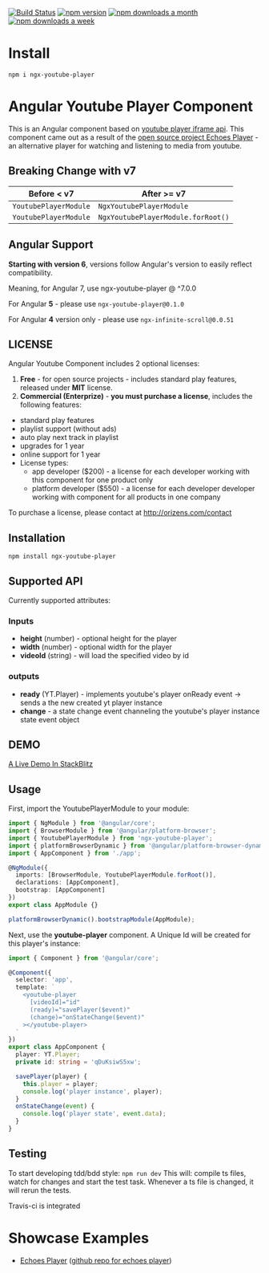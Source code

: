 [![Build Status](https://travis-ci.org/orizens/ngx-youtube-player.svg?branch=master)](https://travis-ci.org/orizens/ngx-youtube-player)
[![npm version](https://badge.fury.io/js/ngx-youtube-player.svg)](https://badge.fury.io/js/ngx-youtube-player)
[![npm downloads a month](https://img.shields.io/npm/dm/ngx-youtube-player.svg)](https://img.shields.io/npm/dm/ngx-youtube-player.svg)
[![npm downloads a week](https://img.shields.io/npm/dt/ngx-youtube-player.svg)](https://img.shields.io/npm/dt/ngx-youtube-player.svg)

# Install

`npm i ngx-youtube-player`

# Angular Youtube Player Component

This is an Angular component based on [youtube player iframe api](https://developers.google.com/youtube/iframe_api_reference).
This component came out as a result of the [open source project Echoes Player](http://github.com/orizens/echoes-player) - an alternative player for watching and listening to media from youtube.

## Breaking Change with v7

| Before < v7           | After >= v7                        |
| --------------------- | ---------------------------------- |
| `YoutubePlayerModule` | `NgxYoutubePlayerModule`           |
| `YoutubePlayerModule` | `NgxYoutubePlayerModule.forRoot()` |

## Angular Support

**Starting with version 6**, versions follow Angular's version to easily reflect compatibility.

Meaning, for Angular 7, use ngx-youtube-player @ ^7.0.0

For Angular **5** - please use `ngx-youtube-player@0.1.0`

For Angular **4** version only - please use `ngx-infinite-scroll@0.0.51`

## LICENSE

Angular Youtube Component includes 2 optional licenses:

1.  **Free** - for open source projects - includes standard play features, released under **MIT** license.
2.  **Commercial (Enterprize)** - **you must purchase a license**, includes the following features:

- standard play features
- playlist support (without ads)
- auto play next track in playlist
- upgrades for 1 year
- online support for 1 year
- License types:
  - app developer (\$200) - a license for each developer working with this component for one product only
  - platform developer (\$550) - a license for each developer developer working with component for all products in one company

To purchase a license, please contact at http://orizens.com/contact

## Installation

`npm install ngx-youtube-player`

## Supported API

Currently supported attributes:

### Inputs

- **height** (number) - optional height for the player
- **width** (number) - optional width for the player
- **videoId** (string) - will load the specified video by id

### outputs

- **ready** (YT.Player) - implements youtube's player onReady event -> sends a the new created yt player instance
- **change** - a state change event channeling the youtube's player instance state event object

## DEMO

[A Live Demo In StackBlitz](https://stackblitz.com/edit/ngx-youtube-player?file=src%2Fapp%2Fapp.module.ts)

## Usage

First, import the YoutubePlayerModule to your module:

```typescript
import { NgModule } from '@angular/core';
import { BrowserModule } from '@angular/platform-browser';
import { YoutubePlayerModule } from 'ngx-youtube-player';
import { platformBrowserDynamic } from '@angular/platform-browser-dynamic';
import { AppComponent } from './app';

@NgModule({
  imports: [BrowserModule, YoutubePlayerModule.forRoot()],
  declarations: [AppComponent],
  bootstrap: [AppComponent]
})
export class AppModule {}

platformBrowserDynamic().bootstrapModule(AppModule);
```

Next, use the **youtube-player** component. A Unique Id will be created for this player's instance:

```typescript
import { Component } from '@angular/core';

@Component({
  selector: 'app',
  template: `
    <youtube-player
      [videoId]="id"
      (ready)="savePlayer($event)"
      (change)="onStateChange($event)"
    ></youtube-player>
  `
})
export class AppComponent {
  player: YT.Player;
  private id: string = 'qDuKsiwS5xw';

  savePlayer(player) {
    this.player = player;
    console.log('player instance', player);
  }
  onStateChange(event) {
    console.log('player state', event.data);
  }
}
```

## Testing

To start developing tdd/bdd style: `npm run dev`
This will: compile ts files, watch for changes and start the test task. Whenever a ts file is changed, it will rerun the tests.

Travis-ci is integrated

# Showcase Examples

- [Echoes Player](http://orizens.github.io/echoes-player) ([github repo for echoes player](http://github.com/orizens/echoes-player))
